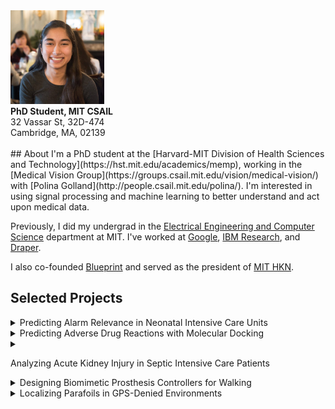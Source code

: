 <div class='profile'>
<img src='assets/singhnalini.jpg' height='150px'>
<div class='subcaption'>
<b>PhD Student, MIT CSAIL</b>
<br>
32 Vassar St, 32D-474
<br>
Cambridge, MA, 02139 
</div>
</div>

<div class='column'>
&nbsp;
</div>

<div class='main-info' markdown="1">
## About
I'm a PhD student at the [Harvard-MIT Division of Health Sciences and Technology](https://hst.mit.edu/academics/memp), working in the [Medical Vision Group](https://groups.csail.mit.edu/vision/medical-vision/) with [Polina Golland](http://people.csail.mit.edu/polina/). I'm interested in using signal processing and machine learning to better understand and act upon medical data. 

Previously, I did my undergrad in the [Electrical Engineering and Computer Science](http://www.eecs.mit.edu/) department at MIT. I've worked at [Google](https://www.google.com/about/), [IBM Research](http://www.research.ibm.com), and [Draper](http://www.draper.com/).

I also co-founded [Blueprint](https://blueprint.hackmit.org) and served as the president of [MIT HKN](https://hkn.mit.edu).

## Selected Projects

<details>
<summary>
Predicting Alarm Relevance in Neonatal Intensive Care Units
</summary>
<div class='fulltext' markdown="1">
Classifiers that use physiologic waveform data to predict bedside alarm relevance in neonatal intensive care units, suggesting a strategy for silencing unnecessary alarms. 
<br>
_Paper to Appear._
</div>
</details>

<details>
<summary>
Predicting Adverse Drug Reactions with Molecular Docking
</summary>
<div class='fulltext' markdown="1">
Models that use only structural drug information to predict Adverse Drug Reactions (ADRs), enabling ADR identification before experimental testing in patients. 
<br>
_Paper to Appear._
</div>
</details>

<details>
<summary>

Analyzing Acute Kidney Injury in Septic Intensive Care Patients
</summary>
<div class='fulltext' markdown="1">
A retrospective cohort study to analyze the appropriateness of mean arterial blood pressure as a predictor of acute kidney injury in septic patients.
<br>
[Code](https://github.com/nalinimsingh/HST.953-AKI-Prediction){:target="_blank"}
</div>
</details>

<details>
<summary>
Designing Biomimetic Prosthesis Controllers for Walking
</summary>
<div class='fulltext' markdown="1">
A state space biomimetic controller for prosthesis-aided walking, yielding modeled gait parameters similar to biological values.
<br>
**2nd Place Oral Presentation, EECSCon 2016**.
<br>
[Presentation](docs/prosthesis.pdf){:target="_blank"}
</div>
</details>

<details markdown="1">
<summary>
Localizing Parafoils in GPS-Denied Environments
</summary>
<div class='fulltext' markdown="1">
Parafoil localization algorithms requiring only monocular camera imagery and inertial sensor data, enabling supply delivery to troops in GPS-denied environments.
<br>
[Paper](https://arc.aiaa.org/doi/abs/10.2514/6.2017-3723){:target="_blank"}
</div>
</details>
</div>
